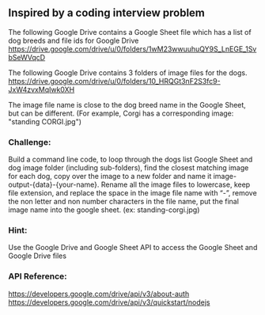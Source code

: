 ## Inspired by a coding interview problem
The following Google Drive contains a Google Sheet file which has a list of dog breeds and file ids for Google Drive\
https://drive.google.com/drive/u/0/folders/1wM23wwuuhuQY9S_LnEGE_1SvbSeWVqcD

The following Google Drive contains 3 folders of image files for the dogs.\
https://drive.google.com/drive/u/0/folders/10_HRQGt3nF2S3fc9-JxW4zvxMqIwk0XH

The image file name is close to the dog breed name in the Google Sheet, but can be different. (For example, Corgi has a corresponding image: "standing CORGI.jpg")

### Challenge:
Build a command line code, to loop through the dogs list Google Sheet and dog image folder (including sub-folders), find the closest matching image for each dog, copy over the image to a new folder and name it image-output-{data}-{your-name}. Rename all the image files to lowercase, keep file extension, and replace the space in the image file name with “-”, remove the non letter and non number characters in the file name, put the final image name into the google sheet. (ex: standing-corgi.jpg)

### Hint:
Use the Google Drive and Google Sheet API to access the Google Sheet and Google Drive files

### API Reference:
https://developers.google.com/drive/api/v3/about-auth \
https://developers.google.com/drive/api/v3/quickstart/nodejs
